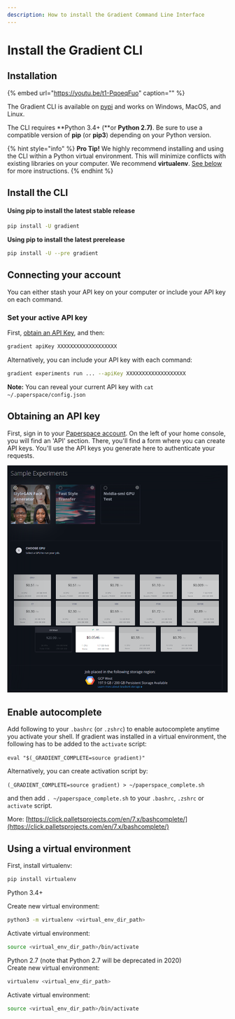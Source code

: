 ```yaml
---
description: How to install the Gradient Command Line Interface
---
```


# Install the Gradient CLI

## Installation

{% embed url="https://youtu.be/t1-PqoeqFuo" caption="" %}

The Gradient CLI is available on [pypi](https://pypi.org/project/paperspace/) and works on Windows, MacOS, and Linux.

The CLI requires **Python 3.4+ \(**or **Python 2.7\)**. Be sure to use a compatible version of **pip** \(or **pip3**\) depending on your Python version.

{% hint style="info" %}
**Pro Tip!** We highly recommend installing and using the CLI within a Python virtual environment. This will minimize conflicts with existing libraries on your computer. We recommend **virtualenv**. [See below](install-the-cli.md#using-a-virtual-environment) for more instructions.
{% endhint %}

## Install the CLI

#### **Using pip to install the latest stable release**

```bash
pip install -U gradient
```

**Using pip to install the latest prerelease**

```bash
pip install -U --pre gradient
```

## Connecting your account

You can either stash your API key on your computer or include your API key on each command.

### Set your active API key

First, [obtain an API Key](install-the-cli.md#obtaining-an-api-key), and then:

```bash
gradient apiKey XXXXXXXXXXXXXXXXXXX
```

Alternatively, you can include your API key with each command:

```bash
gradient experiments run ... --apiKey XXXXXXXXXXXXXXXXXXX
```

**Note:** You can reveal your current API key with `cat ~/.paperspace/config.json`

## Obtaining an API key

First, sign in to your [Paperspace account](https://www.paperspace.com/account/login). On the left of your home console, you will find an 'API' section. There, you'll find a form where you can create API keys. You'll use the API keys you generate here to authenticate your requests.

![API keys section of the console \(https://www.paperspace.com/console/account/api\)](../.gitbook/assets/image%20%2830%29.png)

## Enable autocomplete

Add following to your `.bashrc` \(or `.zshrc`\) to enable autocomplete anytime you activate your shell. If gradient was installed in a virtual environment, the following has to be added to the `activate` script:

`eval "$(_GRADIENT_COMPLETE=source gradient)"`

Alternatively, you can create activation script by:

`(_GRADIENT_COMPLETE=source gradient) > ~/paperspace_complete.sh`

and then add `. ~/paperspace_complete.sh` to your `.bashrc`, `.zshrc` or `activate` script.

More: [https://click.palletsprojects.com/en/7.x/bashcomplete/](https://click.palletsprojects.com/en/7.x/bashcomplete/)

## Using a virtual environment

First, install virtualenv:

```bash
pip install virtualenv
```

Python 3.4+

Create new virtual environment:

```bash
python3 -m virtualenv <virtual_env_dir_path>
```

Activate virtual environment:

```bash
source <virtual_env_dir_path>/bin/activate
```

Python 2.7 \(note that Python 2.7 will be deprecated in 2020\)  
Create new virtual environment:

```bash
virtualenv <virtual_env_dir_path>
```

Activate virtual environment:

```bash
source <virtual_env_dir_path>/bin/activate 
```

